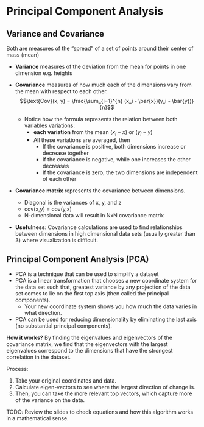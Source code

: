 # Principal Component Analysis

## Variance and Covariance
Both are measures of the “spread” of a set of points around their center of mass (mean)

- **Variance** measures of the deviation from the mean for points in one dimension e.g. heights
- **Covariance** measures of how much each of the dimensions vary from the mean with respect to each other.
    $$\text{Cov}(x, y) = \frac{\sum_{i=1}^{n} (x_i - \bar{x})(y_i - \bar{y})}{n}$$
    - Notice how the formula represents the relation between both variables variations:
        - **each variation** from the mean $(x_i - \bar{x})$ or $(y_i - \bar{y})$
        - All these variations are averaged, then
            - If the covariance is positive, both dimensions increase or decrease together
            - If the covariance is negative, while one increases the other decreases
            - If the covariance is zero, the two dimensions are independent of each other  

- **Covariance matrix** represents the covariance between dimensions.
    - Diagonal is the variances of x, y, and z
    - cov(x,y) = cov(y,x)
    - N-dimensional data will result in NxN covariance matrix
- **Usefulness**: Covariance calculations are used to find relationships between dimensions in high dimensional data sets (usually greater than 3) where visualization is difficult.

## Principal Component Analysis (PCA)

- PCA is a technique that can be used to simplify a dataset
- PCA is a linear transformation that chooses a new coordinate system for the data set such that, greatest variance by any projection of the data set comes to lie on the first top axis (then called the principal components).
    - Your new coordinate system shows you how much the data varies in what direction.
- PCA can be used for reducing dimensionality by eliminating the last axis (no substantial principal
components).

**How it works?** By finding the eigenvalues and eigenvectors of the covariance matrix, we find that the eigenvectors with the largest eigenvalues correspond to the dimensions that have the strongest correlation in the dataset.

Process:
1. Take your original coordinates and data.
2. Calculate eigen-vectors to see where the largest direction of change is.
3. Then, you can take the more relevant top vectors, which capture more of the variance on the data.

TODO: Review the slides to check equations and how this algorithm works in a mathematical sense.
